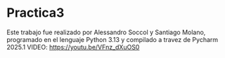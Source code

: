 # Practica3

Este trabajo fue realizado por Alessandro Soccol y Santiago Molano, programado en el lenguaje Python 3.13 y compilado a travez de Pycharm 2025.1
VIDEO: https://youtu.be/VFnz_dXuOS0
